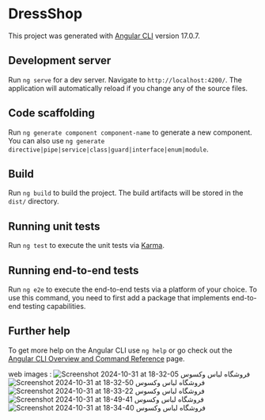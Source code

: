 # DressShop

This project was generated with [Angular CLI](https://github.com/angular/angular-cli) version 17.0.7.

## Development server

Run `ng serve` for a dev server. Navigate to `http://localhost:4200/`. The application will automatically reload if you change any of the source files.

## Code scaffolding

Run `ng generate component component-name` to generate a new component. You can also use `ng generate directive|pipe|service|class|guard|interface|enum|module`.

## Build

Run `ng build` to build the project. The build artifacts will be stored in the `dist/` directory.

## Running unit tests

Run `ng test` to execute the unit tests via [Karma](https://karma-runner.github.io).

## Running end-to-end tests

Run `ng e2e` to execute the end-to-end tests via a platform of your choice. To use this command, you need to first add a package that implements end-to-end testing capabilities.

## Further help

To get more help on the Angular CLI use `ng help` or go check out the [Angular CLI Overview and Command Reference](https://angular.io/cli) page.


web images :
![Screenshot 2024-10-31 at 18-32-05 فروشگاه لباس وکسوس](https://github.com/user-attachments/assets/a4febda2-9ab4-46c4-81b4-381976498909)
![Screenshot 2024-10-31 at 18-32-50 فروشگاه لباس وکسوس](https://github.com/user-attachments/assets/fbb64137-4c46-4ac8-ab3d-d1b59b8afdd2)
![Screenshot 2024-10-31 at 18-33-22 فروشگاه لباس وکسوس](https://github.com/user-attachments/assets/3db17d69-305f-4ba0-97c0-2e0b800f5267)
![Screenshot 2024-10-31 at 18-49-41 فروشگاه لباس وکسوس](https://github.com/user-attachments/assets/60c2157a-5977-4bb1-9572-ec4dfc3516b6)
![Screenshot 2024-10-31 at 18-34-40 فروشگاه لباس وکسوس](https://github.com/user-attachments/assets/bc606e35-55d4-4de2-8514-af3102ae999f)
